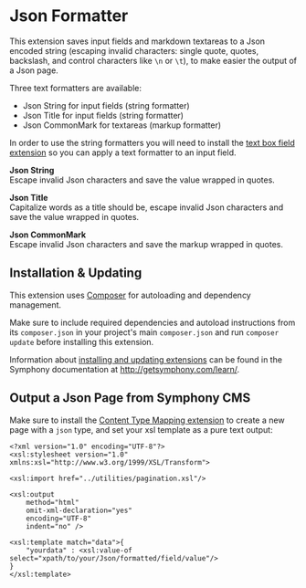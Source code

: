 # Json Formatter

This extension saves input fields and markdown textareas to a Json encoded string (escaping invalid characters: single quote, quotes, backslash, and control characters like `\n` or `\t`), to make easier the output of a Json page.

Three text formatters are available:

- Json String for input fields (string formatter)
- Json Title for input fields (string formatter)
- Json CommonMark for textareas (markup formatter)

In order to use the string formatters you will need to install the [text box field extension][4] so you can apply a text formatter to an input field.

**Json String**  
Escape invalid Json characters and save the value wrapped in quotes.

**Json Title**  
Capitalize words as a title should be, escape invalid Json characters and save the value wrapped in quotes.

**Json CommonMark**  
Escape invalid Json characters and save the markup wrapped in quotes.


## Installation & Updating

This extension uses [Composer][3] for autoloading and dependency management.

Make sure to include required dependencies and autoload instructions from its `composer.json` in your project's main `composer.json` and run `composer update` before installing this extension.

Information about [installing and updating extensions](http://getsymphony.com/learn/tasks/view/install-an-extension/) can be found in the Symphony documentation at <http://getsymphony.com/learn/>.


## Output a Json Page from Symphony CMS

Make sure to install the [Content Type Mapping extension][5] to create a new page with a `json` type, and set your xsl template as a pure text output:

```
<?xml version="1.0" encoding="UTF-8"?>
<xsl:stylesheet version="1.0" xmlns:xsl="http://www.w3.org/1999/XSL/Transform">

<xsl:import href="../utilities/pagination.xsl"/>

<xsl:output
    method="html"
    omit-xml-declaration="yes"
    encoding="UTF-8"
    indent="no" />

<xsl:template match="data">{
    "yourdata" : <xsl:value-of select="xpath/to/your/Json/formatted/field/value"/>
}
</xsl:template>
```

[1]: http://commonmark.org/
[2]: http://getsymphony.com/
[3]: http://getcomposer.org/
[4]: https://github.com/symphonists/textboxfield/
[5]: https://github.com/symphonists/content_type_mappings/
